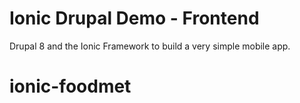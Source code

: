 Ionic Drupal Demo - Frontend
============================

Drupal 8 and the Ionic Framework to build a very simple mobile app.  

# ionic-foodmet
